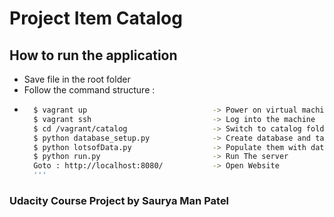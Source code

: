 # Project Item Catalog

## How to run the application

* Save file in the root folder
* Follow the command structure :
* ```sh
    $ vagrant up                            -> Power on virtual machine
    $ vagrant ssh                           -> Log into the machine
    $ cd /vagrant/catalog                   -> Switch to catalog folder
    $ python database_setup.py              -> Create database and tables
    $ python lotsofData.py                  -> Populate them with data
    $ python run.py                         -> Run The server
    Goto : http://localhost:8080/           -> Open Website
    '''

### Udacity Course Project by Saurya Man Patel 